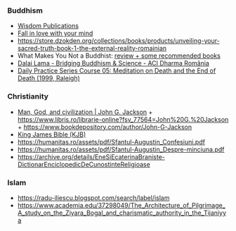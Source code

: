 ### Buddhism

- [Wisdom Publications](https://www.youtube.com/channel/UCKrdx4usaugOhLzjvYmzpIg/playlists)
- [Fall in love with your mind](https://youtu.be/R65fofzqkm8)
- https://store.dzokden.org/collections/books/products/unveiling-your-sacred-truth-book-1-the-external-reality-romainian
- What Makes You Not a Buddhist: [review + some recommended books](https://www.goodreads.com/review/show/1820538290)
- [Dalai Lama - Bridging Buddhism & Science - ACI Dharma România](https://www.youtube.com/playlist?list=PLb771hFqA1oTskt3tJ8nF73bxlTlbhZ-o)
- [Daily Practice Series Course 05: Meditation on Death and the End of Death (1999, Raleigh)](https://www.theknowledgebase.com/archive/en/dailypractice05-1999-raleigh-geshemichael)

### Christianity

- [Man, God, and civilization | John G. Jackson](https://archive.org/details/mangodcivilizati00jack) + https://www.libris.ro/librarie-online?fsv_77564=John%20G.%20Jackson + https://www.bookdepository.com/author/John-G-Jackson
- [King James Bible (KJB)](https://en.wikipedia.org/wiki/King_James_Version)
- https://humanitas.ro/assets/pdf/Sfantul-Augustin_Confesiuni.pdf
- https://humanitas.ro/assets/pdf/Sfantul-Augustin_Despre-minciuna.pdf
- https://archive.org/details/EneSiEcaterinaBraniste-DictionarEnciclopedicDeCunostinteReligioase

### Islam

- https://radu-iliescu.blogspot.com/search/label/islam
- https://www.academia.edu/37298049/The_Architecture_of_Pilgrimage_A_study_on_the_Ziyara_Bogal_and_charismatic_authority_in_the_Tijaniyya